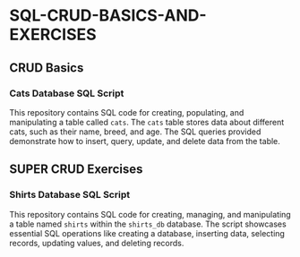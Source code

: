 # SQL-CRUD-BASICS-AND-EXERCISES

## CRUD Basics
 ### Cats Database SQL Script
 This repository contains SQL code for creating, populating, and manipulating a table called `cats`. The `cats` table stores data about different cats, such as their name, breed, and age. The SQL queries provided demonstrate how to insert, query, update, and delete data from the table.

## SUPER CRUD Exercises
 ### Shirts Database SQL Script
 This repository contains SQL code for creating, managing, and manipulating a table named `shirts` within the `shirts_db` database. The script showcases essential SQL operations like creating a database, inserting data, selecting records, updating values, and deleting records.
